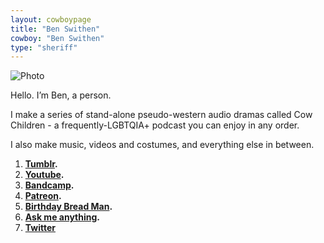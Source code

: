 ```yaml
---
layout: cowboypage
title: "Ben Swithen"
cowboy: "Ben Swithen"
type: "sheriff"
---
```

![Photo](https://static.tumblr.com/b962a79eb9e512b0804d9080d0a66ffb/k5ktjlk/frxoz69gz/tumblr_static_5ambr6qqnyck8o0c8s8o4sww8.jpg)

Hello. I’m Ben, a person.

I make a series of stand-alone pseudo-western audio dramas called Cow Children - a frequently-LGBTQIA+ podcast you can enjoy in any order.

I also make music, videos and costumes, and everything else in between.

1. **[Tumblr](https://swithen.uk/).**
1. **[Youtube](https://www.youtube.com/user/BenSwithen).**
1. **[Bandcamp](https://swithen.bandcamp.com/).**
1. **[Patreon](https://www.patreon.com/benswithen).**
1. **[Birthday Bread Man](https://www.youtube.com/channel/UC3cUcGElMHVlJnwvFeLw_rA).**
1. **[Ask me anything](https://swithen.uk/ask).**
1. **[Twitter](https://twitter.com/benswithen)**
